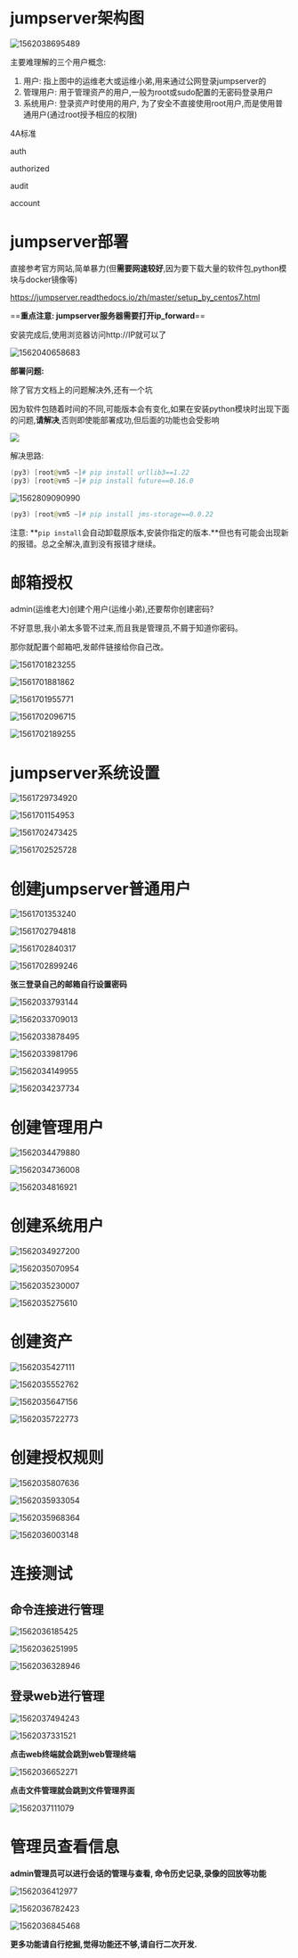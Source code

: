 # jumpserver架构图

![1562038695489](jumpserver图片/jumpserver架构图.png)



主要难理解的三个用户概念:

1. 用户: 指上图中的运维老大或运维小弟,用来通过公网登录jumpserver的
2. 管理用户: 用于管理资产的用户,一般为root或sudo配置的无密码登录用户
3. 系统用户: 登录资产时使用的用户, 为了安全不直接使用root用户,而是使用普通用户(通过root授予相应的权限)





4A标准

auth

authorized

audit

account





# jumpserver部署

直接参考官方网站,简单暴力(但**需要网速较好**,因为要下载大量的软件包,python模块与docker镜像等)

https://jumpserver.readthedocs.io/zh/master/setup_by_centos7.html



==**重点注意: jumpserver服务器需要打开ip_forward**==



安装完成后,使用浏览器访问http://IP就可以了



![1562040658683](jumpserver图片/jumpserver登录主页.png)





**部署问题:**

除了官方文档上的问题解决外,还有一个坑

因为软件包随着时间的不同,可能版本会有变化,如果在安装python模块时出现下面的问题,**请解决**,否则即使能部署成功,但后面的功能也会受影响

![](jumpserver图片/jumpserver安装问题.png)

解决思路:

~~~powershell
(py3) [root@vm5 ~]# pip install urllib3==1.22
(py3) [root@vm5 ~]# pip install future==0.16.0
~~~

![1562809090990](jumpserver图片/pip安装错误图.png)

~~~powershell
(py3) [root@vm5 ~]# pip install jms-storage==0.0.22
~~~



注意: **`pip install`会自动卸载原版本,安装你指定的版本.**但也有可能会出现新的报错。总之全解决,直到没有报错才继续。







# 邮箱授权

admin(运维老大)创建个用户(运维小弟),还要帮你创建密码? 

不好意思,我小弟太多管不过来,而且我是管理员,不屑于知道你密码。

那你就配置个邮箱吧,发邮件链接给你自己改。

![1561701823255](jumpserver图片/邮件授权.png)

![1561701881862](jumpserver图片/邮件授权2.png)

![1561701955771](jumpserver图片/邮件授权3.png)



![1561702096715](jumpserver图片/邮件授权4.png)



![1561702189255](jumpserver图片/邮件授权5.png)







# jumpserver系统设置
![1561729734920](jumpserver图片/1.png)

![1561701154953](jumpserver图片/jumpserver1.png)

![1561702473425](jumpserver图片/jumpserver2.png)

![1561702525728](jumpserver图片/jumpserver3.png)



# 创建jumpserver普通用户

![1561701353240](jumpserver图片/创建用户1.png)

![1561702794818](jumpserver图片/创建用户2.png)



![1561702840317](jumpserver图片/创建用户3.png)



![1561702899246](jumpserver图片/创建用户4.png)





**张三登录自己的邮箱自行设置密码**

![1562033793144](jumpserver图片/创建用户5.png)



![1562033709013](jumpserver图片/创建用户6.png)

![1562033878495](jumpserver图片/创建用户7.png)



![1562033981796](jumpserver图片/创建用户8.png)



![1562034149955](jumpserver图片/创建用户9.png)



![1562034237734](jumpserver图片/创建用户10.png)



# 创建管理用户



![1562034479880](jumpserver图片/创建管理用户1.png)



![1562034736008](jumpserver图片/创建管理用户2.png)



![1562034816921](jumpserver图片/创建管理用户3.png)



# 创建系统用户

![1562034927200](jumpserver图片/创建管理用户4.png)



![1562035070954](jumpserver图片/创建管理用户5.png)



![1562035230007](jumpserver图片/创建管理用户6.png)



![1562035275610](jumpserver图片/创建管理用户7.png)



# 创建资产

![1562035427111](jumpserver图片/资产1.png)



![1562035552762](jumpserver图片/资产2.png)



![1562035647156](jumpserver图片/资产3.png)



![1562035722773](jumpserver图片/资产4.png)



# 创建授权规则

![1562035807636](jumpserver图片/资产5.png)



![1562035933054](jumpserver图片/资产6.png)



![1562035968364](jumpserver图片/资产7.png)



![1562036003148](jumpserver图片/资产8.png)



# 连接测试

## 命令连接进行管理

![1562036185425](jumpserver图片/连接测试1.png)

![1562036251995](jumpserver图片/连接测试2.png)



![1562036328946](jumpserver图片/连接测试3.png)



## 登录web进行管理

![1562037494243](jumpserver图片/用户登录连接测试.png)





![1562037331521](jumpserver图片/用户登录执行命令.png)



**点击web终端就会跳到web管理终端**

![1562036652271](jumpserver图片/web终端登录.png)





**点击文件管理就会跳到文件管理界面**

![1562037111079](jumpserver图片/文件管理.png)





# 管理员查看信息

**admin管理员可以进行会话的管理与查看, 命令历史记录,录像的回放等功能**

![1562036412977](jumpserver图片/连接会话查看.png)





![1562036782423](jumpserver图片/连接会话查看2.png)



![1562036845468](jumpserver图片/连接会话查看3.png)



**更多功能请自行挖掘,觉得功能还不够,请自行二次开发.**

